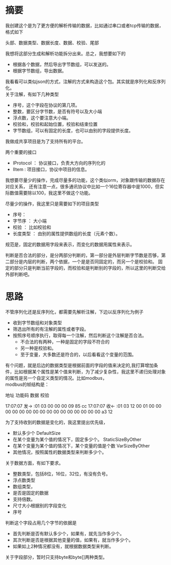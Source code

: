 ﻿# 摘要
我创建这个是为了更方便的解析传输的数据，比如通过串口或者tcp传输的数据，格式如下  

头部、数据类型、数据长度、数据、校验、尾部  

我想将这部分生成和解析功能拆分出来。总之，我想要如下的  
   - 根据各个数据，然后导出字节数组，可以发送的。
   - 根据字节数组，导出数据。

我看看可以类似json的方式，注解的方式来构造这个包。其实就是序列化和反序列化。  
关于注解，有如下几种类型  

   - 序号，这个字段在协议的第几项。
   - 整数，要区分字节数，是否有符号以及大小端
   - 浮点数，这个要注意大小端。
   - 校验和，校验和起始位置，校验和结束位置
   - 字节数组，可以有固定的长度，也可以由别的字段提供长度。

我做成共享项目是为了支持所有的平台。

两个重要的接口  
   - IProtocol ： 协议接口，负责大方向的序列化的
   - IItem     :  项目接口，协议中项目的信息。

我想要尽量少的操作，完成尽量多的功能，这个类似orm，对象跟传输的数据存在对应关系，
还有注意一点，很多通讯协议中比如一个16位寄存器中是1000，但实际数值需要除以100，我这里不做这个功能。

尽量少的操作，我这里只是需要如下的项目类型  
   - 序号：
   - 字节序  ： 大小端
   - 校验    ： 比如校验和
   - 长度类型 ：  由别的属性提供数组的长度（元素个数）。

规范是，固定的数据用字段来表示，而变化的数据用属性来表示。  

判断是否合法的部分，是分两部分判断的，第一部分是外层判断字节数是否够，第二部分是内层的判断，两个依据，一个是是否同固定的，而另一个是校验和。
固定的部分只是判断当前字段的，而校验和是判断别的字段的，所以这里的判断交给外部判断吧。

# 思路

不管序列化还是反序列化，都需要先解析注解，下边以反序列化为例子  
   - 收到字节数组和对象类型
   - 筛选出所有的有注解的属性或者字段。
   - 按照序号顺序执行，取得每一个注解，然后判断这个注解是否合法。
      - 不合法的有两种，一种是固定的字段不符合的
      - 另一种是校验和。
      - 至于变量，大多数还是符合的，以后看看这个变量的范围。

有个问题，就是后边的数据类型是根据前面的字段的值来决定的,我打算增加条件，比如根据某个属性是某个值来判断，为了减少复杂性，我这里不递归处理对象的属性是另一个自定义类型的情况。比如modbus，  
modbus的帧结构是：  

地址 功能码  数据  校验   

17:07:07 发-> :01 03 00 00 00 09 85 cc
17:07:07 收<- :01 03 12 00 01 00 00 00 00 00 00 00 00 00 00 00 00 00 00 00 00 a3 12 

为了支持收到的数据是变化的，我这里提出优先级，
   - 默认多少个                                       DefaultSize
   - 在某个变量为某个值的情况下，固定多少个。         StaticSizeByOther
   - 在某个变量为某个值的情况下，某个变量的值是个数   VarSizeByOther
   - 其他情况，按照属性的数据类型来判断多少个。

关于数据方面，有如下要求。  
   - 整数类型，包括8位，16位，32位，有没有负号。
   - 浮点数类型
   - 数组类型，
   - 是否是固定的数据
   - 支持倍数。
   - 尺寸大小根据别的字段变化
   - 序号

判断这个字段占用几个字节的依据是  
   - 首先判断是否有默认多少个，如果有，就先当作多少个。
   - 其次判断是否是根据其他变量的值，如果有，就当作多少个。
   - 如果如上2种情况都没有，就根据数据类型来判断。

关于字段部分，暂时只支持byte和byte[]两种类型。
